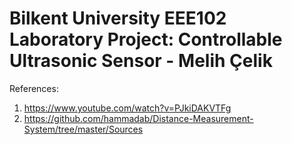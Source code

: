 #  Bilkent University EEE102 Laboratory Project: Controllable Ultrasonic Sensor - Melih Çelik
References:
1) https://www.youtube.com/watch?v=PJkiDAKVTFg
2) https://github.com/hammadab/Distance-Measurement-System/tree/master/Sources
